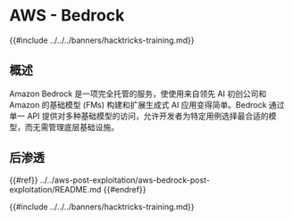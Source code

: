 # AWS - Bedrock

{{#include ../../../banners/hacktricks-training.md}}

## 概述

Amazon Bedrock 是一项完全托管的服务，使使用来自领先 AI 初创公司和 Amazon 的基础模型 (FMs) 构建和扩展生成式 AI 应用变得简单。Bedrock 通过单一 API 提供对多种基础模型的访问，允许开发者为特定用例选择最合适的模型，而无需管理底层基础设施。

## 后渗透

{{#ref}}
../../aws-post-exploitation/aws-bedrock-post-exploitation/README.md
{{#endref}}

{{#include ../../../banners/hacktricks-training.md}}
